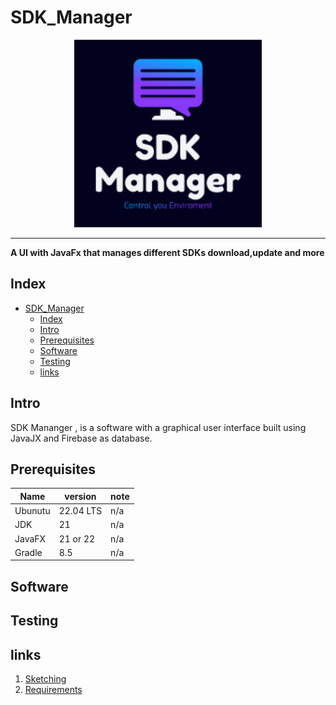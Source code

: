 # SDK_Manager


<p align ="center">
<img src="./Documents/images/Logo.png" alt="drawing" width="300">
</p>

-------------------------------

**A UI with JavaFx that manages different SDKs download,update and more**

## Index 
- [SDK\_Manager](#sdk_manager)
  - [Index](#index)
  - [Intro](#intro)
  - [Prerequisites](#prerequisites)
  - [Software](#software)
  - [Testing](#testing)
  - [links](#links)


## Intro

SDK Mananger , is a software with a graphical user interface built using JavaJX and Firebase as database.

## Prerequisites

| Name | version | note|
|------|------|------| 
| Ubunutu | 22.04 LTS | n/a|
|JDK | 21 |n/a|
|JavaFX|21 or 22 | n/a|
|Gradle | 8.5 | n/a|


## Software

## Testing

## links 

1. [Sketching](/Documents/Sketching.md)
2. [Requirements](/Documents/Requirements.md)